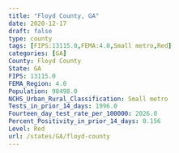 ```yaml
---
title: "Floyd County, GA"
date: 2020-12-17
draft: false
type: county
tags: [FIPS:13115.0,FEMA:4.0,Small metro,Red]
categories: [GA]
County: Floyd County
State: GA
FIPS: 13115.0
FEMA_Region: 4.0
Population: 98498.0
NCHS_Urban_Rural_Classification: Small metro
Tests_in_prior_14_days: 1996.0
Fourteen_day_test_rate_per_100000: 2026.0
Percent_Positivity_in_prior_14_days: 0.156
Level: Red
url: /states/GA/floyd-county
---
```



